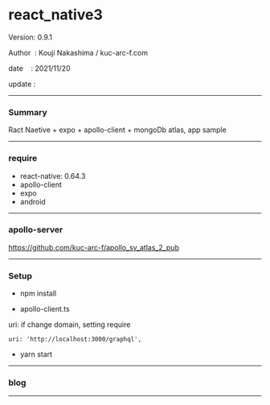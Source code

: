 ﻿# react_native3

 Version: 0.9.1

 Author  : Kouji Nakashima / kuc-arc-f.com

 date    : 2021/11/20 

 update  :

***
### Summary

Ract Naetive + expo + apollo-client + mongoDb atlas, app sample 

***
### require

* react-native: 0.64.3
* apollo-client
* expo
* android

*** 
### apollo-server

https://github.com/kuc-arc-f/apollo_sv_atlas_2_pub

***
### Setup

* npm install

* apollo-client.ts

uri: if change domain, setting require
```
uri: 'http://localhost:3000/graphql',
```

* yarn start

***
### blog


***

